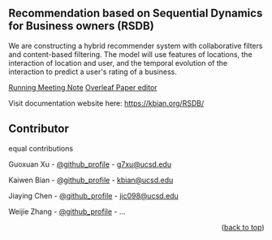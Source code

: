 ## Recommendation based on Sequential Dynamics for Business owners (RSDB)
We are constructing a hybrid recommender system with collaborative filters and content-based filtering. The model will use features of locations, the interaction of location and user, and the temporal evolution of the interaction to predict a user's rating of a business.     

[Running Meeting Note](https://docs.google.com/document/d/1wip-kDJHyLVldHFIrES-p2NLOI2Qk7_ww8qfhiIvoc4/edit?usp=sharing)
[Overleaf Paper editor](https://www.overleaf.com/project/6747b9894eb6b872537547be)

Visit documentation website here: https://kbian.org/RSDB/

## Contributor 
equal contributions

Guoxuan Xu - [@github_profile](https://github.com/g7xu) - g7xu@ucsd.edu

Kaiwen Bian - [@github_profile](https://github.com/KevinBian107) - kbian@ucsd.edu

Jiaying Chen - [@github_profile](https://github.com/rcwoshimao) - jic098@ucsd.edu

Weijie Zhang - [@github_profile]() - ...


<p align="right">(<a href="#readme-top">back to top</a>)</p>
